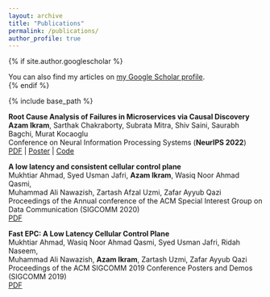 ```yaml
---
layout: archive
title: "Publications"
permalink: /publications/
author_profile: true
---
```


{% if site.author.googlescholar %}
  <div class="wordwrap">You can also find my articles on <a href="{{site.author.googlescholar}}" target="_blank">my Google Scholar profile</a>.</div>
{% endif %}

{% include base_path %}

**Root Cause Analysis of Failures in Microservices via Causal Discovery** \
**Azam Ikram**, Sarthak Chakraborty, Subrata Mitra, Shiv Saini, Saurabh Bagchi, Murat Kocaoglu \
Conference on Neural Information Processing Systems (**NeurIPS 2022**) \
[PDF](https://github.com/azamikram/azamikram.github.io/blob/master/files/rcd.pdf) \| [Poster](https://github.com/azamikram/azamikram.github.io/blob/master/files/rcd_poster.pdf) \| [Code](https://github.com/azamikram/rcd)

**A low latency and consistent cellular control plane** \
Mukhtiar Ahmad, Syed Usman Jafri, **Azam Ikram**, Wasiq Noor Ahmad Qasmi, \
Muhammad Ali Nawazish, Zartash Afzal Uzmi, Zafar Ayyub Qazi \
Proceedings of the Annual conference of the ACM Special Interest Group on Data Communication (SIGCOMM 2020) \
[PDF](https://github.com/azamikram/azamikram.github.io/blob/master/files/neutrino.pdf)

**Fast EPC: A Low Latency Cellular Control Plane** \
Mukhtiar Ahmad, Wasiq Noor Ahmad Qasmi, Syed Usman Jafri, Ridah Naseem, \
Muhammad Ali Nawazish, **Azam Ikram**, Zartash Uzmi, Zafar Ayyub Qazi \
Proceedings of the ACM SIGCOMM 2019 Conference Posters and Demos (SIGCOMM 2019) \
[PDF](https://github.com/azamikram/azamikram.github.io/blob/master/files/fast_epc.pdf)
